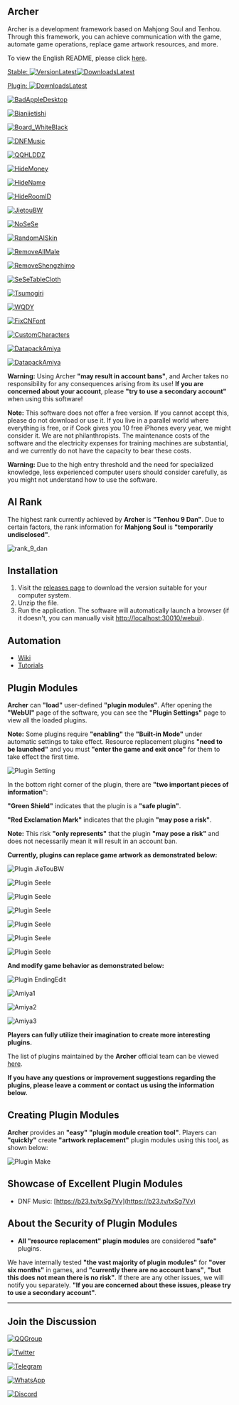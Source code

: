 ## Archer

Archer is a development framework based on Mahjong Soul and Tenhou. Through this framework, you can achieve communication with the game, automate game operations, replace game artwork resources, and more.

To view the English README, please click [here](./README_EN.md).

[Stable: ![VersionLatest](https://img.shields.io/github/release/moxcomic/archer.svg)![DownloadsLatest](https://img.shields.io/github/downloads/moxcomic/archer/latest/total.svg)](https://github.com/moxcomic/archer/releases/latest)

[Plugin: ![DownloadsLatest](https://img.shields.io/github/downloads/moxcomic/archer/plugin/total.svg)](https://github.com/moxcomic/archer/releases/plugin)

[![BadAppleDesktop](https://img.shields.io/badge/BadAppleDesktop-v0.0.1-blue.svg)](https://github.com/moxcomic/archer/releases/download/plugin/badappleDesktop-0.0.1.arc)

[![Bianjietishi](https://img.shields.io/badge/Bianjietishi-v1.0.0-blue.svg)](https://github.com/moxcomic/archer/releases/download/plugin/bianjietishi-1.0.0.arc)

[![Board_WhiteBlack](https://img.shields.io/badge/BoardWhiteBlack-v1.0.0-blue.svg)](https://github.com/moxcomic/archer/releases/download/plugin/board_whiteblack-1.0.0.arc)

[![DNFMusic](https://img.shields.io/badge/DNFMusic-v1.0.0-blue.svg)](https://github.com/moxcomic/archer/releases/download/plugin/DNF_Music.-1.0.0.arc)

[![QQHLDDZ](https://img.shields.io/badge/QQHHDDZ-v1.1.0-blue.svg)](https://github.com/moxcomic/archer/releases/download/plugin/extraBGMs_qqhlddz-1.1.0.arc)

[![HideMoney](https://img.shields.io/badge/HideMoney-v1.0.0-blue.svg)](https://github.com/moxcomic/archer/releases/download/plugin/hideMoney-1.0.0.arc)

[![HideName](https://img.shields.io/badge/HideName-v1.0.1-blue.svg)](https://github.com/moxcomic/archer/releases/download/plugin/hideName-1.0.1.arc)

[![HideRoomID](https://img.shields.io/badge/HideRoomID-v1.0.0-blue.svg)](https://github.com/moxcomic/archer/releases/download/plugin/hideRoomID-1.0.0.arc)

[![JietouBW](https://img.shields.io/badge/JietouBW-v1.9.1-blue.svg)](https://github.com/moxcomic/archer/releases/download/plugin/jietoubw-1.9.1.arc)

[![NoSeSe](https://img.shields.io/badge/NoSeSe-v1.0.6-blue.svg)](https://github.com/moxcomic/archer/releases/download/plugin/nosese-1.0.6.arc)

[![RandomAISkin](https://img.shields.io/badge/RandomAISkin-v1.0.0-blue.svg)](https://github.com/moxcomic/archer/releases/download/plugin/randomAISkin-1.0.0.arc)

[![RemoveAllMale](https://img.shields.io/badge/RemoveAllMale-v1.0.0-blue.svg)](https://github.com/moxcomic/archer/releases/download/plugin/removeAllMale-1.0.1.arc)

[![RemoveShengzhimo](https://img.shields.io/badge/RemoveShengzhimo-v1.0.2-blue.svg)](https://github.com/moxcomic/archer/releases/download/plugin/removeShengzhimo-1.0.2.arc)

[![SeSeTableCloth](https://img.shields.io/badge/SeSeTableCloth-v1.0.0-blue.svg)](https://github.com/moxcomic/archer/releases/download/plugin/sese_tablecloth-1.0.0.arc)

[![Tsumogiri](https://img.shields.io/badge/Tsumogiri-v1.0.0-blue.svg)](https://github.com/moxcomic/archer/releases/download/plugin/tsumogiri-1.0.0.arc)

[![WQDY](https://img.shields.io/badge/WQDY-v1.0.7-blue.svg)](https://github.com/moxcomic/archer/releases/download/plugin/wqdy-1.0.7.arc)

[![FixCNFont](https://img.shields.io/badge/FixCNFont-v1.0.0-blue.svg)](https://github.com/moxcomic/archer/releases/download/plugin/custom_characters-1.0.0.arc)

[![CustomCharacters](https://img.shields.io/badge/Custom%20Characters-v1.0.1-blue.svg)](https://github.com/moxcomic/archer/releases/download/plugin/custom_characters-1.0.1.arc)

[![DatapackAmiya](https://img.shields.io/badge/Datapack%20Amiya-v1.0.0-blue.svg)](https://github.com/moxcomic/archer/releases/download/plugin/datapack_amiya-1.0.0.arc)

[![DatapackAmiya](https://img.shields.io/badge/Datapack%20Seele-v1.0.0-blue.svg)](https://github.com/moxcomic/archer/releases/download/plugin/datapack_seele-1.0.0.arc)

**Warning:** Using Archer **"may result in account bans"**, and Archer takes no responsibility for any consequences arising from its use! **If you are concerned about your account**, please **"try to use a secondary account"** when using this software!

**Note:** This software does not offer a free version. If you cannot accept this, please do not download or use it. If you live in a parallel world where everything is free, or if Cook gives you 10 free iPhones every year, we might consider it. We are not philanthropists. The maintenance costs of the software and the electricity expenses for training machines are substantial, and we currently do not have the capacity to bear these costs.

**Warning:** Due to the high entry threshold and the need for specialized knowledge, less experienced computer users should consider carefully, as you might not understand how to use the software.

## AI Rank

The highest rank currently achieved by **Archer** is **"Tenhou 9 Dan"**. Due to certain factors, the rank information for **Mahjong Soul** is **"temporarily undisclosed"**.

![rank_9_dan](./rank_9_dan.jpg)

## Installation

1. Visit the [releases page](https://github.com/moxcomic/archer/releases/latest) to download the version suitable for your computer system.
2. Unzip the file.
3. Run the application. The software will automatically launch a browser (if it doesn't, you can manually visit [http://localhost:30010/webui](http://localhost:30010/webui)).

## Automation

- [Wiki](https://github.com/moxcomic/archer/wiki)
- [Tutorials](https://github.com/moxcomic/archer/blob/main/lesson/Navigation.md)

## Plugin Modules

**Archer** can **"load"** user-defined **"plugin modules"**. After opening the **"WebUI"** page of the software, you can see the **"Plugin Settings"** page to view all the loaded plugins.

**Note:** Some plugins require **"enabling"** the **"Built-in Mode"** under automatic settings to take effect. Resource replacement plugins **"need to be launched"** and you must **"enter the game and exit once"** for them to take effect the first time.

![Plugin Setting](./plugin_setting.png)

In the bottom right corner of the plugin, there are **"two important pieces of information"**:

**"Green Shield"** indicates that the plugin is a **"safe plugin"**.

**"Red Exclamation Mark"** indicates that the plugin **"may pose a risk"**.

**Note:** This risk **"only represents"** that the plugin **"may pose a risk"** and does not necessarily mean it will result in an account ban.

**Currently, plugins can replace game artwork as demonstrated below:**

![Plugin JieTouBW](./plugin_jietoubw.png)

![Plugin Seele](./datapack_seele_01.png)

![Plugin Seele](./datapack_seele_02.png)

![Plugin Seele](./datapack_seele_03.png)

![Plugin Seele](./datapack_seele_04.png)

![Plugin Seele](./datapack_seele_05.png)

![Plugin Seele](./datapack_seele_06.png)

**And modify game behavior as demonstrated below:**

![Plugin EndingEdit](./plugin_ending_edit.png)

![Amiya1](./amiya1.png)

![Amiya2](./amiya2.png)

![Amiya3](./amiya3.png)

**Players can fully utilize their imagination to create more interesting plugins.**

The list of plugins maintained by the **Archer** official team can be viewed [here](https://github.com/moxcomic/archer/releases/tag/plugin).

**If you have any questions or improvement suggestions regarding the plugins, please leave a comment or contact us using the information below.**

## Creating Plugin Modules

**Archer** provides an **"easy"** **"plugin module creation tool"**. Players can **"quickly"** create **"artwork replacement"** plugin modules using this tool, as shown below:

![Plugin Make](./plugin_make.png)

## Showcase of Excellent Plugin Modules

- DNF Music: [https://b23.tv/txSg7Vv](https://b23.tv/txSg7Vv)

## About the Security of Plugin Modules

- **All "resource replacement" plugin modules** are considered **"safe"** plugins.

We have internally tested **"the vast majority of plugin modules"** for **"over six months"** in games, and **"currently there are no account bans"**, **"but this does not mean there is no risk"**. If there are any other issues, we will notify you separately. **"If you are concerned about these issues, please try to use a secondary account"**.

---

## Join the Discussion

[![QQGroup](https://img.shields.io/badge/Join%20QQ%20Group-813043834-blue.svg)](http://qm.qq.com/cgi-bin/qm/qr?_wv=1027&k=lpj-aL7OUe2vy5rSo13Pb-L5nPpLn1SQ&authKey=tlxLDUf6SOkh%2BJtfmgzYW9Ff0oScjghCKMLNRlLUuo1HKBZOk%2BHlfiVi9d05n2LX&noverify=0&group_code=813043834)

[![Twitter](https://img.shields.io/badge/Click%20To%20Follow-Twitter-blue.svg)](https://x.com/yuukiasunahk)

[![Telegram](https://img.shields.io/badge/Click%20To%20Join-Telegram%20Group-blue.svg)](https://t.me/+Ts13JAS-XBZjNWI9)

[![WhatsApp](https://img.shields.io/badge/Click%20To%20Join-WhatsApp%20Group-blue.svg)](https://chat.whatsapp.com/Cx7CEyEhpJhGbUTIj8ac1U)

[![Discord](https://img.shields.io/badge/Click%20To%20Join-Discord%20Group-blue.svg)](https://discord.gg/xmCh63XgEB)
